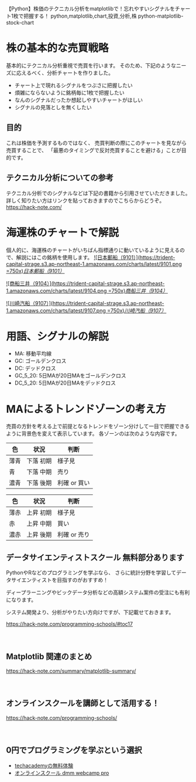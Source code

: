 【Python】株価のテクニカル分析をmatplotlibで！忘れやすいシグナルをチャート1枚で把握する！
python,matplotlib,chart,投資,分析,株
python-matplotlib-stock-chart

# 株の基本的な売買戦略
基本的にテクニカル分析重視で売買を行います。
そのため、下記のようなニーズに応えるべく、分析チャートを作りました。
- チャート上で現れるシグナルをつぶさに把握したい
- 煩雑にならないように銘柄毎に1枚で把握したい
- なんのシグナルだったか想起しやすいチャートがほしい
- シグナルの見落としを無くしたい

## 目的
これは株価を予測するものではなく、
売買判断の際にこのチャートを見ながら売買することで、
「最悪のタイミングで反対売買することを避ける」ことが目的です。

## テクニカル分析についての参考
テクニカル分析でのシグナルなどは下記の書籍から引用させていただきました。
詳しく知りたい方はリンクを貼っておきますのでこちらからどうぞ。
https://hack-note.com/


# 海運株のチャートで解説
個人的に、海運株のチャートがいちばん指標通りに動いているように見えるので、解説にはこの銘柄を使用します。
[![日本郵船（9101）](https://trident-capital-strage.s3.ap-northeast-1.amazonaws.com/charts/latest/9101.png =750x)*日本郵船（9101）*](https://trident-capital-strage.s3.ap-northeast-1.amazonaws.com/charts/latest/9101.png)

[![商船三井（9104）](https://trident-capital-strage.s3.ap-northeast-1.amazonaws.com/charts/latest/9104.png =750x)*商船三井（9104）*](https://trident-capital-strage.s3.ap-northeast-1.amazonaws.com/charts/latest/9104.png)

[![川崎汽船（9107）](https://trident-capital-strage.s3.ap-northeast-1.amazonaws.com/charts/latest/9107.png =750x)*川崎汽船（9107）*](https://trident-capital-strage.s3.ap-northeast-1.amazonaws.com/charts/latest/9107.png)

# 用語、シグナルの解説
- MA: 移動平均線
- GC: ゴールデンクロス
- DC: デッドクロス
- GC_5_20: 5日MAが20日MAをゴールデンクロス
- DC_5_20: 5日MAが20日MAをデッドクロス

# MAによるトレンドゾーンの考え方
売買の方針を考える上で前提となるトレンドをゾーン分けして一目で把握できるように背景色を変えて表示しています。
各ゾーンのは次のような内容です。

| 色 | 状況 | 判断 |
| -- | -- | -- |
| 薄青 | 下落 初期 | 様子見 |
| 青 | 下落 中期 | 売り |
| 濃青 | 下落 後期 | 利確 or 買い |

| 色 | 状況 | 判断 |
| -- | -- | -- |
| 薄赤 | 上昇 初期 | 様子見 |
| 赤 | 上昇 中期 | 買い |
| 濃赤 | 上昇 後期 | 利確 or 売り |

## データサイエンティストスクール 無料部分あります
PythonやRなどのプログラミングを学ぶなら、
さらに統計分野を学習してデータサイエンティストを目指すのがおすすめ！

ディープラーニングやビックデータ分析などの高額システム案件の受注にも有利になります。

システム開発より、分析がやりたい方向けですが、下記載せておきます。

https://hack-note.com/programming-schools/#toc17

　

## Matplotlib 関連のまとめ
https://hack-note.com/summary/matplotlib-summary/

　

## オンラインスクールを講師として活用する！
https://hack-note.com/programming-schools/

　

## 0円でプログラミングを学ぶという選択
- [techacademyの無料体験](//af.moshimo.com/af/c/click?a_id=2612475&amp;p_id=1555&amp;pc_id=2816&amp;pl_id=22706&amp;url=https%3a%2f%2ftechacademy.jp%2fhtmlcss-trial%3futm_source%3dmoshimo%26utm_medium%3daffiliate%26utm_campaign%3dtextad)
- [オンラインスクール dmm webcamp pro](//af.moshimo.com/af/c/click?a_id=2612482&amp;p_id=1363&amp;pc_id=2297&amp;pl_id=39999&amp;guid=on)

 
